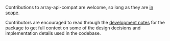 Contributions to array-api-compat are welcome, so long as they are [in
scope](https://data-apis.org/array-api-compat/index.html#scope).

Contributors are encouraged to read through the [development
notes](https://data-apis.org/array-api-compat/dev/index.html) for the package
to get full context on some of the design decisions and implementation
details used in the codebase.
